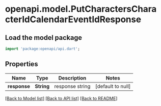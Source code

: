 # openapi.model.PutCharactersCharacterIdCalendarEventIdResponse

## Load the model package
```dart
import 'package:openapi/api.dart';
```

## Properties
Name | Type | Description | Notes
------------ | ------------- | ------------- | -------------
**response** | **String** | response string | [default to null]

[[Back to Model list]](../README.md#documentation-for-models) [[Back to API list]](../README.md#documentation-for-api-endpoints) [[Back to README]](../README.md)


